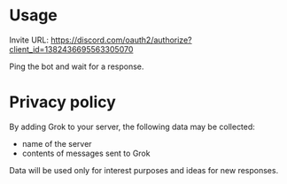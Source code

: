 # Usage
Invite URL: https://discord.com/oauth2/authorize?client_id=1382436695563305070

Ping the bot and wait for a response.

# Privacy policy
By adding Grok to your server, the following data may be collected:
- name of the server
- contents of messages sent to Grok

Data will be used only for interest purposes and ideas for new responses.
